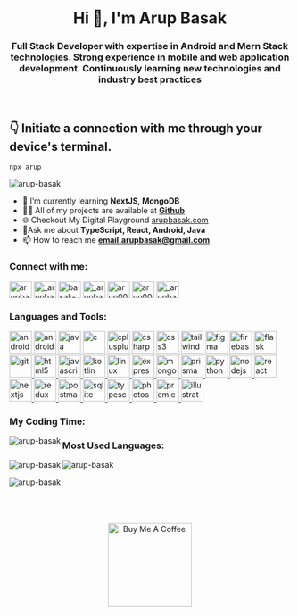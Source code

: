 <h1 align="center">Hi 👋, I'm Arup Basak</h1>
<h3 align="center">
    Full Stack Developer with expertise in Android and Mern Stack technologies. Strong experience in mobile and web application development. Continuously learning new technologies and industry best practices
</h3>

<br />
<h2>👇 Initiate a connection with me through your device's terminal.</h2>

```
npx arup
```

<p align="left">
    <img
        src="https://komarev.com/ghpvc/?username=arup-basak&label=Profile%20views&color=0e75b6&style=flat"
        alt="arup-basak"
    />
</p>

- 🌱 I’m currently learning **NextJS, MongoDB**
- 👨‍💻 All of my projects are
  available at [**Github**](https://github.com/arup-basak)
- 🌐 Checkout My Digital Playground [arupbasak.com](https://arupbasak.com)
- 💬Ask me about **TypeScript, React, Android, Java**
- 📫 How to reach me
  **email.arupbasak@gmail.com**

<h3 align="left">Connect with me:</h3>
<p align="left">
    <a href="https://medium.com/@_arupbasak_" target="blank"
        ><img
            align="center"
            src="https://raw.githubusercontent.com/rahuldkjain/github-profile-readme-generator/master/src/images/icons/Social/medium.svg"
            alt="arupbasak"
            height="30"
            width="40"
    /></a>
    <a href="https://twitter.com/_arupbasak_" target="blank"
        ><img
            align="center"
            src="https://raw.githubusercontent.com/rahuldkjain/github-profile-readme-generator/master/src/images/icons/Social/twitter.svg"
            alt="_arupbasak_"
            height="30"
            width="40"
    /></a>
    <a href="https://linkedin.com/in/basak-arup" target="blank"
        ><img
            align="center"
            src="https://raw.githubusercontent.com/rahuldkjain/github-profile-readme-generator/master/src/images/icons/Social/linked-in-alt.svg"
            alt="basak-arup"
            height="30"
            width="40"
    /></a>
    <a href="https://instagram.com/_arupbasak_" target="blank"
        ><img
            align="center"
            src="https://raw.githubusercontent.com/rahuldkjain/github-profile-readme-generator/master/src/images/icons/Social/instagram.svg"
            alt="_arupbasak_"
            height="30"
            width="40"
    /></a>
    <a href="https://codeforces.com/profile/arup003" target="blank"
        ><img
            align="center"
            src="https://raw.githubusercontent.com/rahuldkjain/github-profile-readme-generator/master/src/images/icons/Social/codeforces.svg"
            alt="arup003"
            height="30"
            width="40"
    /></a>
    <a href="https://www.leetcode.com/arup003" target="blank"
        ><img
            align="center"
            src="https://raw.githubusercontent.com/rahuldkjain/github-profile-readme-generator/master/src/images/icons/Social/leet-code.svg"
            alt="arup003"
            height="30"
            width="40"
    /></a>
    <a href="https://auth.geeksforgeeks.org/user/_arupbasak_" target="blank"
        ><img
            align="center"
            src="https://raw.githubusercontent.com/rahuldkjain/github-profile-readme-generator/master/src/images/icons/Social/geeks-for-geeks.svg"
            alt="_arupbasak_"
            height="30"
            width="40"
    /></a>
</p>

<h3 align="left">Languages and Tools:</h3>
<p align="left">
	<a href="https://aws.amazon.com" target="_blank" rel="noreferrer">
        <img
            src="https://skillicons.dev/icons?i=aws"
            alt="android"
            width="40"
            height="40"
        />
    </a>
    <a href="https://developer.android.com" target="_blank" rel="noreferrer">
        <img
            src="https://skillicons.dev/icons?i=androidstudio"
            alt="android"
            width="40"
            height="40"
        />
    </a>
    <a href="https://www.java.com" target="_blank" rel="noreferrer">
        <img
            src="https://skillicons.dev/icons?i=java"
            alt="java"
            width="40"
            height="40"
        />
    </a>
<a href="https://www.w3schools.com/c/" target="_blank" rel="noreferrer">
        <img
            src="https://skillicons.dev/icons?i=c"
            alt="c"
            width="40"
            height="40"
        />
    </a>
    <a href="https://www.w3schools.com/cpp/" target="_blank" rel="noreferrer">
        <img
            src="https://skillicons.dev/icons?i=cpp"
            alt="cplusplus"
            width="40"
            height="40"
        />
    </a>
    <a href="https://www.w3schools.com/cs/" target="_blank" rel="noreferrer">
        <img
            src="https://skillicons.dev/icons?i=cs"
            alt="csharp"
            width="40"
            height="40"
        />
    </a>
    <a href="https://www.w3schools.com/css/" target="_blank" rel="noreferrer">
        <img
            src="https://skillicons.dev/icons?i=css"
            alt="css3"
            width="40"
            height="40"
        />
    </a>
    <a href="https://tailwindcss.com/" target="_blank" rel="noreferrer">
        <img
            src="https://skillicons.dev/icons?i=tailwind"
            alt="tailwind"
            width="40"
            height="40"
        />
    </a>
    <a href="https://www.figma.com/" target="_blank" rel="noreferrer">
        <img
            src="https://skillicons.dev/icons?i=figma"
            alt="figma"
            width="40"
            height="40"
        />
    </a>
    <a href="https://firebase.google.com/" target="_blank" rel="noreferrer">
        <img
            src="https://skillicons.dev/icons?i=firebase"
            alt="firebase"
            width="40"
            height="40"
        />
    </a>
    <a
        href="https://flask.palletsprojects.com/"
        target="_blank"
        rel="noreferrer"
    >
        <img
            src="https://skillicons.dev/icons?i=flask"
            alt="flask"
            width="40"
            height="40"
        />
    </a>
    <a href="https://git-scm.com/" target="_blank" rel="noreferrer">
        <img
            src="https://www.vectorlogo.zone/logos/git-scm/git-scm-icon.svg"
            alt="git"
            width="40"
            height="40"
        />
    </a>
    <a href="https://www.w3.org/html/" target="_blank" rel="noreferrer">
        <img
            src="https://skillicons.dev/icons?i=html"
            alt="html5"
            width="40"
            height="40"
        />
    </a>
    <a
        href="https://developer.mozilla.org/en-US/docs/Web/JavaScript"
        target="_blank"
        rel="noreferrer"
    >
        <img
            src="https://skillicons.dev/icons?i=js"
            alt="javascript"
            width="40"
            height="40"
        />
    </a>
    <a href="https://kotlinlang.org" target="_blank" rel="noreferrer">
        <img
            src="https://skillicons.dev/icons?i=kotlin"
            alt="kotlin"
            width="40"
            height="40"
        />
    </a>
    <a href="https://www.linux.org/" target="_blank" rel="noreferrer">
        <img
            src="https://skillicons.dev/icons?i=linux"
            alt="linux"
            width="40"
            height="40"
        />
    </a>
	<a href="https://expressjs.com" target="_blank" rel="noreferrer">
        <img
            src="https://skillicons.dev/icons?i=express"
            alt="express"
            width="40"
            height="40"
        />
    </a>
    <a href="https://www.mongodb.com/" target="_blank" rel="noreferrer">
        <img
            src="https://skillicons.dev/icons?i=mongo"
            alt="mongodb"
            width="40"
            height="40"
        />
    </a>
    <a href="https://prisma.io" target="_blank" rel="noreferrer">
        <img
            src="https://skillicons.dev/icons?i=prisma"
            alt="prisma"
            width="40"
            height="40"
        />
    </a>
    <a href="https://www.python.org" target="_blank" rel="noreferrer">
        <img
            src="https://skillicons.dev/icons?i=python"
            alt="python"
            width="40"
            height="40"
        />
    </a>
    <a href="https://nodejs.org" target="_blank" rel="noreferrer">
        <img
            src="https://skillicons.dev/icons?i=nodejs"
            alt="nodejs"
            width="40"
            height="40"
        />
    </a>
    <a href="https://reactjs.org/" target="_blank" rel="noreferrer">
        <img
            src="https://skillicons.dev/icons?i=react"
            alt="react"
            width="40"
            height="40"
        />
    </a>
    <a href="https://nextjs.org/" target="_blank" rel="noreferrer">
        <img
            src="https://skillicons.dev/icons?i=nextjs"
            alt="nextjs"
            width="40"
            height="40"
        />
    </a>
    <a href="https://redux-toolkit.js.org/" target="_blank" rel="noreferrer">
        <img
            src="https://skillicons.dev/icons?i=redux"
            alt="redux"
            width="40"
            height="40"
        />
    </a>
	<a href="https://www.postman.com" target="_blank" rel="noreferrer">
        <img
            src="https://skillicons.dev/icons?i=postman"
            alt="postman"
            width="40"
            height="40"
        />
    </a>
    <a href="https://www.sqlite.org/" target="_blank" rel="noreferrer">
        <img
            src="https://skillicons.dev/icons?i=sqlite"
            alt="sqlite"
            width="40"
            height="40"
        />
    </a>
    <a href="https://www.typescriptlang.org/" target="_blank" rel="noreferrer">
        <img
            src="https://skillicons.dev/icons?i=ts"
            alt="typescript"
            width="40"
            height="40"
        />
    </a>
    <a href="https://www.photoshop.com/en" target="_blank" rel="noreferrer">
        <img
            src="https://skillicons.dev/icons?i=photoshop"
            alt="photoshop"
            width="40"
            height="40"
        />
    </a>
    <a
        href="https://www.adobe.com/products/premiere.html"
        target="_blank"
        rel="noreferrer"
    >
        <img
            src="https://skillicons.dev/icons?i=premiere"
            alt="premiere"
            width="40"
            height="40"
        />
    </a>
    <a
        href="https://www.adobe.com/in/products/illustrator.html"
        target="_blank"
        rel="noreferrer"
    >
        <img
            src="https://skillicons.dev/icons?i=illustrator"
            alt="illustrator"
            width="40"
            height="40"
        />
    </a>
</p>

<h3 align="left">My Coding Time: </h3>
     <img
        align="left"
        src="https://github-readme-stats.vercel.app/api/wakatime?username=arupbasak&layout=compact"
        alt="arup-basak"
    />


<h3 align="left">Most Used Languages: </h3>
<div>
     <!-- <img 
	align="center"
	src="https://github-readme-stats.vercel.app/api/top-langs/?username=arup-basak&layout=compact" 
	alt="Language Stat" 
	/>
	<br/>
	<p>Hehe, I love TypeScript</p> -->
      <img align="left" src="https://github-profile-summary-cards.vercel.app/api/cards/most-commit-language?username=arup-basak" alt="arup-basak" />
  <img src="https://github-profile-summary-cards.vercel.app/api/cards/repos-per-language?username=arup-basak" alt="arup-basak" />
</div>

<p>
     <img
        align="left"
        src="https://github-readme-stats.vercel.app/api?username=arup-basak&show_icons=true&locale=en"
        alt="arup-basak"
    />
</p>

<br /><br /><br /><br />

<p align="center"><a href="https://www.buymeacoffee.com/arup" target="_blank"><img src="https://cdn.buymeacoffee.com/buttons/v2/default-red.png" alt="Buy Me A Coffee" width="150" ></a>
